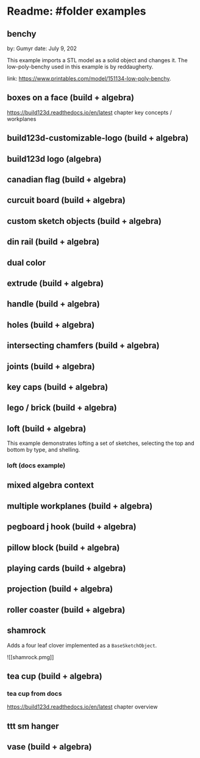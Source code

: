 # Readme: #folder examples

## benchy
by:   Gumyr
date: July 9, 202

This example imports a STL model as a solid object and changes it.
The low-poly-benchy used in this example is by reddaugherty.
       
link: https://www.printables.com/model/151134-low-poly-benchy.

## boxes on a face (build + algebra)

https://build123d.readthedocs.io/en/latest chapter key concepts / workplanes

## build123d-customizable-logo (build + algebra)

## build123d logo (algebra)

## canadian flag (build + algebra)

## curcuit board (build + algebra)

## custom sketch objects (build + algebra)

## din rail  (build + algebra)

## dual color

## extrude (build + algebra)

## handle (build + algebra)

## holes (build + algebra)

## intersecting chamfers (build + algebra)

## joints (build + algebra)

## key caps (build + algebra)

## lego / brick (build + algebra)

## loft (build + algebra)

This example demonstrates lofting a set of sketches, selecting the top and bottom by type, and shelling.


### loft (docs example)



## mixed algebra context

## multiple workplanes (build + algebra)

## pegboard j hook (build + algebra)

## pillow block (build + algebra)

## playing cards (build + algebra)

## projection (build + algebra)

## roller coaster (build + algebra)

## shamrock

Adds a four leaf clover implemented as a `BaseSketchObject`.

![[shamrock.pmg]]


## tea cup (build + algebra)

### tea cup from docs 

https://build123d.readthedocs.io/en/latest chapter overview


## ttt sm hanger

## vase (build + algebra)
